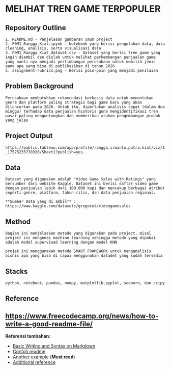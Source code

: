 # MELIHAT TREN GAME TERPOPULER

## Repository Outline
```
1. README.md - Penjelasan gambaran umum project
2. P0M1_Rangga_Kiat.ipynb - Notebook yang berisi pengolahan data, data cleaning, analisis, serta visualisasi data
3. P0M1_Rangga_Kiat_dataset.csv - Dataset yang berisi tren game yang ingin diambil dan diolah untuk melihat perkembangan penjualan game yang nanti nya menjadi pertimbangan perusahaan untuk memilih jenis game apa yang bisa di publikasikan di tahun 2026
5. assignment-rubrics.png - Berisi poin-poin yang menjadi penilaian
```

## Problem Background
`Perusahaan membutuhkan rekomendasi berbasis data untuk menentukan genre dan platform paling strategis bagi game baru yang akan diluncurkan pada 2026. Untuk itu, diperlukan analisis cepat (dalam dua minggu) terhadap data penjualan historis guna mengidentifikasi tren pasar paling menguntungkan dan memberikan arahan pengembangan produk yang jelas`

## Project Output
`https://public.tableau.com/app/profile/rangga.irwanto.putra.kiat/viz/1_17575233778320/Sheet1?publish=yes.`

## Data

`Dataset yang digunakan adalah "Video Game Sales with Ratings" yang bersumber dari website Kaggle. Dataset ini berisi daftar video game dengan penjualan lebih dari 100.000 kopi dan mencakup berbagai atribut seperti genre, platform, tahun rilis, dan data penjualan regional.`

`**Sumber Data yang di ambil** : https://www.kaggle.com/datasets/gregorut/videogamesales`


## Method
`Bagian ini menjelaskan metode yang digunakan pada project, misal project ini mengenai machine learning sehingga metode yang dipakai adalah model supervised learning dengan model KNN`

`projek ini menggunakan metode SMART FRAMEWORK untuk menganalisis bisnis apa yang bisa di capai menggunakan datadet yang sudah tersedia`

## Stacks
`python, notebook, pandas, numpy, matplotlib.pyplot, seaborn, dan scipy`

## Reference
https://www.freecodecamp.org/news/how-to-write-a-good-readme-file/
---

**Referensi tambahan:**
- [Basic Writing and Syntax on Markdown](https://docs.github.com/en/get-started/writing-on-github/getting-started-with-writing-and-formatting-on-github/basic-writing-and-formatting-syntax)
- [Contoh readme](https://github.com/fahmimnalfrzki/Swift-XRT-Automation)
- [Another example](https://github.com/sanggusti/final_bangkit) (**Must read**)
- [Additional reference](https://www.freecodecamp.org/news/how-to-write-a-good-readme-file/)